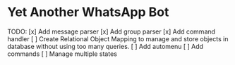 # Yet Another WhatsApp Bot

TODO:
[x] Add message parser
[x] Add group parser
[x] Add command handler
[ ] Create Relational Object Mapping to manage and store objects in database without using too many queries.
[ ] Add automenu
[ ] Add commands
[ ] Manage multiple states
